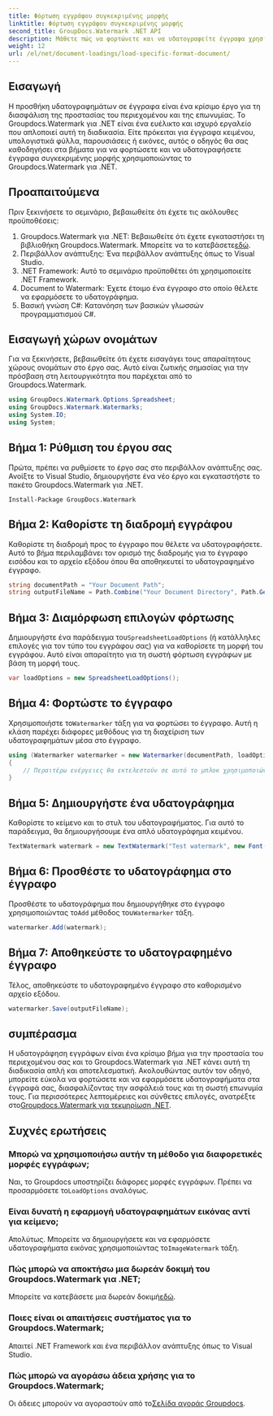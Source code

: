 ```yaml
---
title: Φόρτωση εγγράφου συγκεκριμένης μορφής
linktitle: Φόρτωση εγγράφου συγκεκριμένης μορφής
second_title: GroupDocs.Watermark .NET API
description: Μάθετε πώς να φορτώνετε και να υδατογραφείτε έγγραφα χρησιμοποιώντας το υδατογράφημα για .NET με αυτόν τον οδηγό βήμα προς βήμα. Προστατέψτε και προστατέψτε το περιεχόμενό σας χωρίς κόπο.
weight: 12
url: /el/net/document-loadings/load-specific-format-document/
---
```

## Εισαγωγή
Η προσθήκη υδατογραφημάτων σε έγγραφα είναι ένα κρίσιμο έργο για τη διασφάλιση της προστασίας του περιεχομένου και της επωνυμίας. Το Groupdocs.Watermark για .NET είναι ένα ευέλικτο και ισχυρό εργαλείο που απλοποιεί αυτή τη διαδικασία. Είτε πρόκειται για έγγραφα κειμένου, υπολογιστικά φύλλα, παρουσιάσεις ή εικόνες, αυτός ο οδηγός θα σας καθοδηγήσει στα βήματα για να φορτώσετε και να υδατογραφήσετε έγγραφα συγκεκριμένης μορφής χρησιμοποιώντας το Groupdocs.Watermark για .NET.
## Προαπαιτούμενα
Πριν ξεκινήσετε το σεμινάριο, βεβαιωθείτε ότι έχετε τις ακόλουθες προϋποθέσεις:
1.  Groupdocs.Watermark για .NET: Βεβαιωθείτε ότι έχετε εγκαταστήσει τη βιβλιοθήκη Groupdocs.Watermark. Μπορείτε να το κατεβάσετε[εδώ](https://releases.groupdocs.com/Watermark/net/).
2. Περιβάλλον ανάπτυξης: Ένα περιβάλλον ανάπτυξης όπως το Visual Studio.
3. .NET Framework: Αυτό το σεμινάριο προϋποθέτει ότι χρησιμοποιείτε .NET Framework.
4. Document to Watermark: Έχετε έτοιμο ένα έγγραφο στο οποίο θέλετε να εφαρμόσετε το υδατογράφημα.
5. Βασική γνώση C#: Κατανόηση των βασικών γλωσσών προγραμματισμού C#.

## Εισαγωγή χώρων ονομάτων
Για να ξεκινήσετε, βεβαιωθείτε ότι έχετε εισαγάγει τους απαραίτητους χώρους ονομάτων στο έργο σας. Αυτό είναι ζωτικής σημασίας για την πρόσβαση στη λειτουργικότητα που παρέχεται από το Groupdocs.Watermark.
```csharp
using GroupDocs.Watermark.Options.Spreadsheet;
using GroupDocs.Watermark.Watermarks;
using System.IO;
using System;
```

## Βήμα 1: Ρύθμιση του έργου σας
Πρώτα, πρέπει να ρυθμίσετε το έργο σας στο περιβάλλον ανάπτυξης σας. Ανοίξτε το Visual Studio, δημιουργήστε ένα νέο έργο και εγκαταστήστε το πακέτο Groupdocs.Watermark για .NET.
```shell
Install-Package GroupDocs.Watermark
```
## Βήμα 2: Καθορίστε τη διαδρομή εγγράφου
Καθορίστε τη διαδρομή προς το έγγραφο που θέλετε να υδατογραφήσετε. Αυτό το βήμα περιλαμβάνει τον ορισμό της διαδρομής για το έγγραφο εισόδου και το αρχείο εξόδου όπου θα αποθηκευτεί το υδατογραφημένο έγγραφο.
```csharp
string documentPath = "Your Document Path";
string outputFileName = Path.Combine("Your Document Directory", Path.GetFileName(documentPath));
```
## Βήμα 3: Διαμόρφωση επιλογών φόρτωσης
 Δημιουργήστε ένα παράδειγμα του`SpreadsheetLoadOptions` (ή κατάλληλες επιλογές για τον τύπο του εγγράφου σας) για να καθορίσετε τη μορφή του εγγράφου. Αυτό είναι απαραίτητο για τη σωστή φόρτωση εγγράφων με βάση τη μορφή τους.
```csharp
var loadOptions = new SpreadsheetLoadOptions();
```
## Βήμα 4: Φορτώστε το έγγραφο
 Χρησιμοποιήστε το`Watermarker` τάξη για να φορτώσει το έγγραφο. Αυτή η κλάση παρέχει διάφορες μεθόδους για τη διαχείριση των υδατογραφημάτων μέσα στο έγγραφο.
```csharp
using (Watermarker watermarker = new Watermarker(documentPath, loadOptions))
{
    // Περαιτέρω ενέργειες θα εκτελεστούν σε αυτό το μπλοκ χρησιμοποιώντας
}
```
## Βήμα 5: Δημιουργήστε ένα υδατογράφημα
Καθορίστε το κείμενο και το στυλ του υδατογραφήματος. Για αυτό το παράδειγμα, θα δημιουργήσουμε ένα απλό υδατογράφημα κειμένου.
```csharp
TextWatermark watermark = new TextWatermark("Test watermark", new Font("Arial", 12));
```
## Βήμα 6: Προσθέστε το υδατογράφημα στο έγγραφο
Προσθέστε το υδατογράφημα που δημιουργήθηκε στο έγγραφο χρησιμοποιώντας το`Add` μέθοδος του`Watermarker` τάξη.
```csharp
watermarker.Add(watermark);
```
## Βήμα 7: Αποθηκεύστε το υδατογραφημένο έγγραφο
Τέλος, αποθηκεύστε το υδατογραφημένο έγγραφο στο καθορισμένο αρχείο εξόδου.
```csharp
watermarker.Save(outputFileName);
```

## συμπέρασμα
Η υδατογράφηση εγγράφων είναι ένα κρίσιμο βήμα για την προστασία του περιεχομένου σας και το Groupdocs.Watermark για .NET κάνει αυτή τη διαδικασία απλή και αποτελεσματική. Ακολουθώντας αυτόν τον οδηγό, μπορείτε εύκολα να φορτώσετε και να εφαρμόσετε υδατογραφήματα στα έγγραφά σας, διασφαλίζοντας την ασφάλειά τους και τη σωστή επωνυμία τους. Για περισσότερες λεπτομέρειες και σύνθετες επιλογές, ανατρέξτε στο[Groupdocs.Watermark για τεκμηρίωση .NET](https://tutorials.groupdocs.com/Watermark/net/).
## Συχνές ερωτήσεις
### Μπορώ να χρησιμοποιήσω αυτήν τη μέθοδο για διαφορετικές μορφές εγγράφων;
 Ναι, το Groupdocs υποστηρίζει διάφορες μορφές εγγράφων. Πρέπει να προσαρμόσετε το`LoadOptions` αναλόγως.
### Είναι δυνατή η εφαρμογή υδατογραφημάτων εικόνας αντί για κείμενο;
 Απολύτως. Μπορείτε να δημιουργήσετε και να εφαρμόσετε υδατογραφήματα εικόνας χρησιμοποιώντας το`ImageWatermark` τάξη.
### Πώς μπορώ να αποκτήσω μια δωρεάν δοκιμή του Groupdocs.Watermark για .NET;
 Μπορείτε να κατεβάσετε μια δωρεάν δοκιμή[εδώ](https://releases.groupdocs.com/).
### Ποιες είναι οι απαιτήσεις συστήματος για το Groupdocs.Watermark;
Απαιτεί .NET Framework και ένα περιβάλλον ανάπτυξης όπως το Visual Studio.
### Πώς μπορώ να αγοράσω άδεια χρήσης για το Groupdocs.Watermark;
Οι άδειες μπορούν να αγοραστούν από το[Σελίδα αγοράς Groupdocs](https://purchase.groupdocs.com/buy).